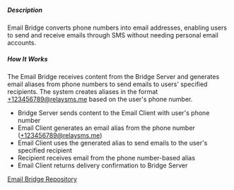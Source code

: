 ##### Description

Email Bridge converts phone numbers into email addresses, enabling users to send and receive emails through SMS without needing personal email accounts.

##### How It Works

The Email Bridge receives content from the Bridge Server and generates email aliases from phone numbers to send emails to users' specified recipients. The system creates aliases in the format +123456789@relaysms.me based on the user's phone number.

- Bridge Server sends content to the Email Client with user's phone number
- Email Client generates an email alias from the phone number (+123456789@relaysms.me)
- Email Client uses the generated alias to send emails to the user's specified recipient
- Recipient receives email from the phone number-based alias
- Email Client returns delivery confirmation to Bridge Server

[Email Bridge Repository](https://github.com/smswithoutborders/RelaySMS-Bridge-EmailClient)
